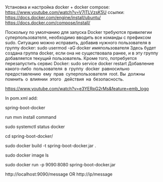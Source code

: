Установка и настройка docker + docker compose:
https://www.youtube.com/watch?v=V7lTLVzsK5U
ссылки:
https://docs.docker.com/engine/install/ubuntu/
https://docs.docker.com/compose/install/

Поскольку по умолчанию для запуска Docker требуются привилегии суперпользователя, необходимо вводить все команды с префиксом sudo. Ситуацию можно исправить, добавив нужного пользователя в группу docker:
sudo usermod -aG docker имяпользователя
Здесь будет создана группа docker, если она не существовала ранее, и в эту группу добавляется текущий пользователь.
Кроме того, потребуется перезапустить сервис Docker:
sudo service docker restart
Добавление какого-либо пользователя в группу docker равносильно предоставлению ему прав суперпользователя root.
Вы должны помнить о влиянии этого  действия на безопасность.

https://www.youtube.com/watch?v=e3YERpG2rMs&feature=emb_logo

In pom.xml add:

<build>
    <finalName>spring-boot-docker</finalName>
</build>

run mvn install command

sudo systemctl status docker

cd spring-boot-docker/

sudo docker build -t spring-boot-docker.jar .

sudo docker image ls

sudo docker run -p 9090:8080 spring-boot-docker.jar

http://localhost:9090/message
OR
http://ip/message
